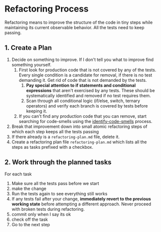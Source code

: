# Refactoring Process

Refactoring means to improve the structure of the code in tiny steps while maintaining its current observable behavior. All the tests need to keep passing.

## 1. Create a Plan
1. Decide on something to improve. If I don't tell you what to improve find something yourself. 
    1. First look for production code that is not covered by any of the tests. Every single condition is a candidate for removal, if there is no test demanding it.
    Get rid of code that is not demanded by the tests.
        1. **Pay special attention to if statements and conditional expressions** that aren't exercised by any tests. These should be systematically identified and removed if no test requires them.
        2. Scan through all conditional logic (if/else, switch, ternary operators) and verify each branch is covered by tests before keeping it.
    1. If you can't find any production code that you can remove, start searching for code-smells using the [identify-code-smells](./identify-code-smells.md) process.
1. Break that improvement down into small atomic refactoring steps of which each step keeps all the tests passing
1. If there already is a `refactoring-plan.md` file, delete it.
1. Create a refactoring plan file `refactoring-plan.md` which lists all the steps as tasks prefixed with a checkbox.

## 2. Work through the planned tasks
For each task
1. Make sure all the tests pass before we start
1. make the change
1. Run the tests again to see everything still works
1. If any tests fail after your change, **immediately revert to the previous working state** before attempting a different approach. Never proceed with broken tests during refactoring.
1. commit only when I say its ok
1. check off the task
1. Go to the next step

